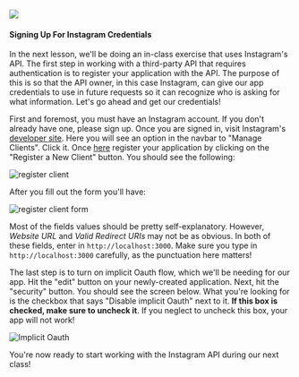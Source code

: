 # ![](https://ga-dash.s3.amazonaws.com/production/assets/logo-9f88ae6c9c3871690e33280fcf557f33.png)

#### Signing Up For Instagram Credentials

In the next lesson, we'll be doing an in-class exercise that uses Instagram's API. The first step in working with a third-party API that requires authentication is to register your application with the API. The purpose of this is so that the API owner, in this case Instagram, can give our app credentials to use in future requests so it can recognize who is asking for what information. Let's go ahead and get our credentials!

First and foremost, you must have an Instagram account. If you don't already have one, please sign up. Once you are signed in, visit Instagram's [developer site](https://instagram.com/developer/). Here you will see an option in the navbar to "Manage Clients". Click it. Once [here](https://instagram.com/developer/clients/manage/) register your application by clicking on the "Register a New Client" button. You should see the following:

![register client](https://s3.amazonaws.com/f.cl.ly/items/26180R00453o1D1q171i/Image%202015-11-08%20at%2012.55.00%20PM.png)

After you fill out the form you'll have:

![register client form](https://s3.amazonaws.com/f.cl.ly/items/2B2g2J1d1l200q190h44/Image%202015-11-08%20at%2012.57.36%20PM.png)

Most of the fields values should be pretty self-explanatory. However, _Website URL_ and _Valid Redirect URIs_ may not be as obvious. In both of these fields, enter in `http://localhost:3000`. Make sure you type in `http://localhost:3000` carefully, as the punctuation here matters!

The last step is to turn on implicit Oauth flow, which we'll be needing for our app. Hit the "edit" button on your newly-created application. Next, hit the "security" button. You should see the screen below. What you're looking for is the checkbox that says "Disable implicit Oauth" next to it. **If this box is checked, make sure to uncheck it**. If you neglect to uncheck this box, your app will not work!

![Implicit Oauth](../../../resources/images/implicit_oauth.png)

You're now ready to start working with the Instagram API during our next class!
